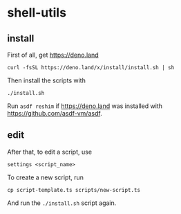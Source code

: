 # shell-utils

## install

First of all, get https://deno.land

```
curl -fsSL https://deno.land/x/install/install.sh | sh
```

Then install the scripts with

```
./install.sh
```

Run `asdf reshim` if https://deno.land was installed with
https://github.com/asdf-vm/asdf.

## edit

After that, to edit a script, use

```
settings <script_name>
```

To create a new script, run

```
cp script-template.ts scripts/new-script.ts
```

And run the `./install.sh` script again.
